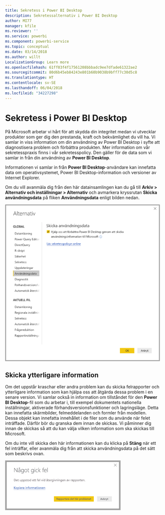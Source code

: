 ```yaml
---
title: Sekretess i Power BI Desktop
description: Sekretessalternativ i Power BI Desktop
author: MI77
manager: kfile
ms.reviewer: ''
ms.service: powerbi
ms.component: powerbi-service
ms.topic: conceptual
ms.date: 03/14/2018
ms.author: willt
LocalizationGroup: Learn more
ms.openlocfilehash: 61ff03f4f17561208bbbadc9ee7dfade61322ae2
ms.sourcegitcommit: 80d6b45eb84243e801b60b9038b9bff77c30d5c8
ms.translationtype: HT
ms.contentlocale: sv-SE
ms.lasthandoff: 06/04/2018
ms.locfileid: "34227298"
---
```

# <a name="power-bi-desktop-privacy"></a>Sekretess i Power BI Desktop

På Microsoft arbetar vi hårt för att skydda din integritet medan vi utvecklar produkter som ger dig den prestanda, kraft och bekvämlighet du vill ha. Vi samlar in viss information om din användning av Power BI Desktop i syfte att diagnostisera problem och förbättra produkten. Mer information om vår sekretesspraxis finns i vår sekretesspolicy. Den gäller för de data som vi samlar in från din användning av **Power BI Desktop**.
 
Informationen vi samlar in från **Power BI Desktop**-användare kan innefatta data om operativsystemet, Power BI Desktop-information och versioner av Internet Explorer. 
 
Om du vill avanmäla dig från den här datainsamlingen kan du gå till **Arkiv > Alternativ och inställningar > Alternativ** och avmarkera kryssrutan **Skicka användningsdata** på fliken **Användningsdata** enligt bilden nedan.

![Inställningar för att skicka användningsdata](media/desktop-privacy/privacy_01.png)

## <a name="sending-additional-information"></a>Skicka ytterligare information

Om det uppstår kraschar eller andra problem kan du skicka felrapporter och ytterligare information som kan hjälpa oss att åtgärda dessa problem i en senare version. Vi samlar också in information om tillståndet för den **Power BI Desktop**-fil som du arbetar i, till exempel dokumentets nationella inställningar, aktiverade förhandsversionsfunktioner och lagringsläge. Detta kan innefatta skärmbilder, felmeddelanden och formler från modellen. Dessa objekt kan innefatta innehållet i de filer som du använde när felet inträffade. Därför bör du granska dem innan de skickas. Vi påminner dig innan de skickas så att du kan välja vilken information som ska skickas till Microsoft.  
 
Om du inte vill skicka den här informationen kan du klicka på **Stäng** när ett fel inträffar, eller avanmäla dig från att skicka användningsdata på det sätt som beskrivs ovan. 

![Kraschdialogruta](media/desktop-privacy/privacy_02.png)
